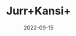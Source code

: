 ---
title: 'Jurr+Kansi+'
date: '2022-09-15' 
metatag: '' 
inventory: '0' 
draft: false 
# meta description 
shortDescripton: ''
description: 'Herb'
longdescription: ''
featured: True
# product Price
price: '40.0'
# Product Short Description
shortDescription: ''
productID: 'C9E18CD4-BF26-ED11-9968-005056B3A416'
type: 'products'
category: 'Herb' 
thumnailproduct: 'https://aminsaddiquidawakhana.eralive.net/images/products/C9E18CD4-BF26-ED11-9968-005056B3A4161.png' 
images:
  - image: 'images/products/C9E18CD4-BF26-ED11-9968-005056B3A4161.png'  
Variants:
---